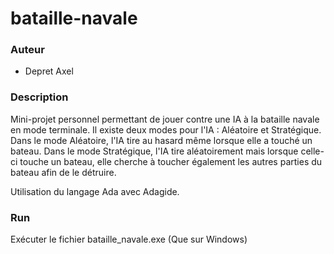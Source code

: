 # bataille-navale

### Auteur
* Depret Axel

### Description
Mini-projet personnel permettant de jouer contre une IA à la bataille navale en mode terminale. Il existe deux modes pour l'IA : Aléatoire et Stratégique. Dans le mode Aléatoire, l'IA tire au hasard même lorsque elle a touché un bateau. Dans le mode Stratégique, l'IA tire aléatoirement mais lorsque celle-ci touche un bateau, elle cherche à toucher également les autres parties du bateau afin de le détruire.

Utilisation du langage Ada avec Adagide.

### Run
Exécuter le fichier bataille_navale.exe (Que sur Windows)

 


